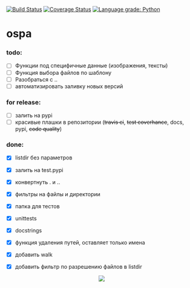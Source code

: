 [![Build Status](https://travis-ci.org/Kwentar/ospa.svg?branch=master)](https://travis-ci.org/Kwentar/ospa) 
[![Coverage Status](https://coveralls.io/repos/github/Kwentar/ospa/badge.svg?branch=master)](https://coveralls.io/github/Kwentar/ospa?branch=master) 
[![Language grade: Python](https://img.shields.io/lgtm/grade/python/g/Kwentar/ospa.svg?logo=lgtm&logoWidth=18)](https://lgtm.com/projects/g/Kwentar/ospa/context:python)
# ospa

 ### todo:
- [ ] Функции под специфичные данные (изображения, тексты)
- [ ] Функция выбора файлов по шаблону
- [ ] Разобраться с ..
- [ ] автоматизировать заливку новых версий

### for release:
- [ ] залить на pypi
- [ ] красивые плашки в репозитории (~~travis ci~~, ~~test coverhance~~, docs, pypi, ~~code quality~~)

### done:
- [x] listdir без параметров
- [x] залить на test.pypi
- [x] конвертнуть . и ..
- [x] фильтры на файлы и директории
- [x] папка для тестов
- [x] unittests
- [x] docstrings
- [x] функция удаления путей, оставляет только имена
- [x] добавить walk
- [x] добавить фильтр по разрешению файлов в listdir


<p align="center"><a href="https://www.python.org/" alt="forthebadge made-with-python">
        <img src="http://ForTheBadge.com/images/badges/made-with-python.svg" /></a></p>